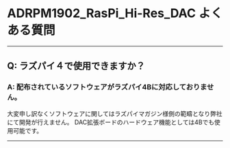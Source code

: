 # ADRPM1902_RasPi_Hi-Res_DAC よくある質問
----

## Q: ラズパイ４で使用できますか？

### A: 配布されているソフトウェアがラズパイ4Bに対応しておりません。  

大変申し訳なくソフトウェアに関してはラズパイマガジン様側の範疇となり弊社にて開発が行えません。
DAC拡張ボードのハードウェア機能としては4Bでも使用可能です。

----
